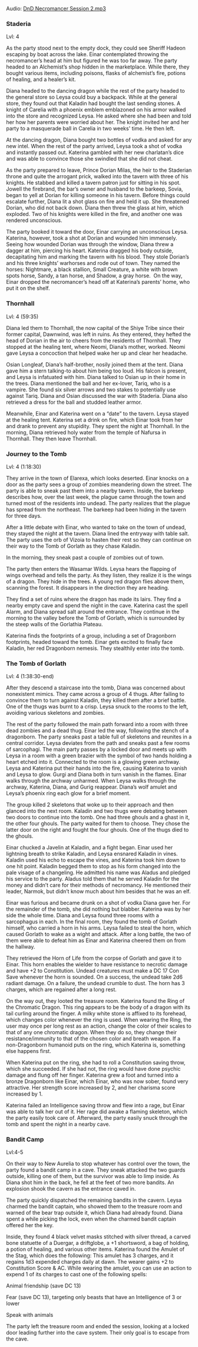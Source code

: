 Audio: [DnD Necromancer Session 2.mp3](https://drive.google.com/file/d/1u3w05pvKZcEcyXLEzFw6KTWaMS81AMuy/view?usp=sharing)

### Staderia

Lvl: 4

As the party stood next to the empty dock, they could see Sheriff Hadeon escaping by boat across the lake. Einar contemplated throwing the necromancer’s head at him but figured he was too far away. The party headed to an Alchemist’s shop hidden in the marketplace. While there, they bought various items, including poisons, flasks of alchemist’s fire, potions of healing, and a healer’s kit.

Diana headed to the dancing dragon while the rest of the party headed to the general store so Leysa could buy a backpack. While at the general store, they found out that Kaladin had bought the last sending stones. A knight of Carelia with a phoenix emblem emblazoned on his armor walked into the store and recognized Leysa. He asked where she had been and told her how her parents were worried about her. The knight invited her and her party to a masquerade ball in Carelia in two weeks' time. He then left.

At the dancing dragon, Diana bought two bottles of vodka and asked for any new intel. When the rest of the party arrived, Leysa took a shot of vodka and instantly passed out. Katerina gambled with her new charlatan’s dice and was able to convince those she swindled that she did not cheat.

As the party prepared to leave, Prince Dorian Milas, the heir to the Staderian throne and quite the arrogant prick, walked into the tavern with three of his knights. He stabbed and killed a tavern patron just for sitting in his spot. Jowell the firebrand, the bar’s owner and husband to the barkeep, Sovia, began to yell at Dorian for killing someone in his tavern. Before things could escalate further, Diana lit a shot glass on fire and held it up. She threatened Dorian, who did not back down. Diana then threw the glass at him, which exploded. Two of his knights were killed in the fire, and another one was rendered unconscious.

The party booked it toward the door, Einar carrying an unconscious Leysa. Katerina, however, took a shot at Dorian and wounded him immensely. Seeing how wounded Dorian was through the window, Diana threw a dagger at him, piercing his heart. Katerina dragged his body outside, decapitating him and marking the tavern with his blood. They stole Dorian’s and his three knights’ warhorses and rode out of town. They named the horses: Nightmare, a black stallion, Small Creature, a white with brown spots horse, Sandy, a tan horse, and Shadow, a gray horse.  On the way, Einar dropped the necromancer’s head off at Katerina’s parents’ home, who put it on the shelf.

### Thornhall

Lvl: 4 (59:35)

Diana led them to Thornhall, the now capital of the Shiye Tribe since their former capital, Dawnwind, was left in ruins. As they entered, they hefted the head of Dorian in the air to cheers from the residents of Thornhall. They stopped at the healing tent, where Neomi, Diana’s mother, worked. Neomi gave Leysa a concoction that helped wake her up and clear her headache.

Osian Longleaf, Diana’s half-brother, nosily joined them at the tent. Diana gave him a stern talking-to about him being too loud. His falcon is present, and Leysa is infatuated with him. Diana talked to Osian up in their home in the trees. Diana mentioned the ball and her ex-lover, Tariq, who is a vampire. She found six silver arrows and two stakes to potentially use against Tariq. Diana and Osian discussed the war with Staderia. Diana also retrieved a dress for the ball and studded leather armor.

Meanwhile, Einar and Katerina went on a “date” to the tavern. Leysa stayed at the healing tent. Katerina set a drink on fire, which Einar took from her and drank to prevent any stupidity. They spent the night at Thornhall. In the morning, Diana retrieved holy water from the temple of Nafursa in Thornhall. They then leave Thornhall.

  

### Journey to the Tomb

Lvl: 4 (1:18:30)

They arrive in the town of Elarexa, which looks deserted. Einar knocks on a door as the party sees a group of zombies meandering down the street. The party is able to sneak past them into a nearby tavern. Inside, the barkeep describes how, over the last week, the plague came through the town and turned most of the residents into undead. The party realizes that the plague has spread from the northeast. The barkeep had been hiding in the tavern for three days.

After a little debate with Einar, who wanted to take on the town of undead, they stayed the night at the tavern. Diana lined the entryway with table salt. The party uses the orb of Vizoia to hasten their rest so they can continue on their way to the Tomb of Gorlath as they chase Kaladin.

In the morning, they sneak past a couple of zombies out of town.

The party then enters the Wasamar Wilds. Leysa hears the flapping of wings overhead and tells the party. As they listen, they realize it is the wings of a dragon. They hide in the trees. A young red dragon flies above them, scanning the forest. It disappears in the direction they are heading.

They find a set of ruins where the dragon has made its lairs. They find a nearby empty cave and spend the night in the cave. Katerina cast the spell Alarm, and Diana spread salt around the entrance. They continue in the morning to the valley before the Tomb of Gorlath, which is surrounded by the steep walls of the Gorlathia Plateau.

Katerina finds the footprints of a group, including a set of Dragonborn footprints, headed toward the tomb. Einar gets excited to finally face Kaladin, her red Dragonborn nemesis. They stealthily enter into the tomb.

  

### The Tomb of Gorlath

Lvl: 4 (1:38:30-end)

After they descend a staircase into the tomb, Diana was concerned about nonexistent mimics. They came across a group of 4 thugs. After failing to convince them to turn against Kaladin, they killed them after a brief battle. One of the thugs was burnt to a crisp. Leysa snuck to the rooms to the left, avoiding various skeletons and zombies.

The rest of the party followed the main path forward into a room with three dead zombies and a dead thug. Einar led the way, following the stench of a dragonborn. The party sneaks past a table full of skeletons and reunites in a central corridor. Leysa deviates from the path and sneaks past a few rooms of sarcophagi. The main party passes by a locked door and meets up with Leysa in a room with a green brazier with the symbol of two hands holding a heart etched into it. Connected to the room is a glowing green archway. Leysa and Katerina put their hands into the fire, causing Katerina to vanish and Leysa to glow. Gurgi and Diana both in turn vanish in the flames. Einar walks through the archway unharmed. When Leysa walks through the archway, Katerina, Diana, and Gurig reappear. Diana’s wolf amulet and Leysa’s phoenix ring each glow for a brief moment.

The group killed 2 skeletons that woke up to their approach and then glanced into the next room. Kaladin and two thugs were debating between two doors to continue into the tomb. One had three ghouls and a ghast in it, the other four ghouls. The party waited for them to choose. They chose the latter door on the right and fought the four ghouls. One of the thugs died to the ghouls.

Einar chucked a Javelin at Kaladin, and a fight began. Einar used her lightning breath to strike Kaladin, and Leysa ensnared Kaladin in vines. Kaladin used his echo to escape the vines, and Katerina took him down to one hit point. Kaladin begged them to stop as his form changed into the pale visage of a changeling. He admitted his name was Aladus and pledged his service to the party. Aladus told them that he served Kaladin for the money and didn’t care for their methods of necromancy. He mentioned their leader, Narmok, but didn’t know much about him besides that he was an elf.

Einar was furious and became drunk on a shot of vodka Diana gave her. For the remainder of the tomb, she did nothing but blabber. Katerina was by her side the whole time. Diana and Leysa found three rooms with a sarcophagus in each. In the final room, they found the tomb of Gorlath himself, who carried a horn in his arms. Leysa failed to steal the horn, which caused Gorlath to wake as a wight and attack. After a long battle, the two of them were able to defeat him as Einar and Katerina cheered them on from the hallway.

They retrieved the Horn of Life from the corpse of Gorlath and gave it to Einar. This horn enables the wielder to have resistance to necrotic damage and have +2 to Constitution. Undead creatures must make a DC 17 Con Save whenever the horn is sounded. On a success, the undead take 2d6 radiant damage. On a failure, the undead crumble to dust. The horn has 3 charges, which are regained after a long rest.

On the way out, they looted the treasure room. Katerina found the Ring of the Chromatic Dragon. This ring appears to be the body of a dragon with its tail curling around the finger. A milky white stone is affixed to its forehead, which changes color whenever the ring is used. When wearing the Ring, the user may once per long rest as an action, change the color of their scales to that of any one chromatic dragon. When they do so, they change their resistance/immunity to that of the chosen color and breath weapon. If a non-Dragonborn humanoid puts on the ring, which Katerina is, something else happens first.

When Katerina put on the ring, she had to roll a Constitution saving throw, which she succeeded. If she had not, the ring would have done psychic damage and flung off her finger. Katerina grew a foot and turned into a bronze Dragonborn like Einar, which Einar, who was now sober, found very attractive. Her strength score increased by 2, and her charisma score increased by 1.

Katerina failed an Intelligence saving throw and flew into a rage, but Einar was able to talk her out of it. Her rage did awake a flaming skeleton, which the party easily took care of. Afterward, the party easily snuck through the tomb and spent the night in a nearby cave.

  

### Bandit Camp

Lvl:4-5

On their way to New Aurelia to stop whatever has control over the town, the party found a bandit camp in a cave. They sneak attacked the two guards outside, killing one of them, but the survivor was able to limp inside. As Diana shot him in the back, he fell at the feet of two more bandits. An explosion shook the cavern as the entrance caved in.

The party quickly dispatched the remaining bandits in the cavern. Leysa charmed the bandit captain, who showed them to the treasure room and warned of the bear trap outside it, which Diana had already found. Diana spent a while picking the lock, even when the charmed bandit captain offered her the key.

Inside, they found 4 black velvet masks stitched with silver thread, a carved bone statuette of a Duergar, a driftglobe, a +1 shortsword, a bag of holding, a potion of healing, and various other items. Katerina found the Amulet of the Stag, which does the following: This amulet has 3 charges, and it regains 1d3 expended charges daily at dawn. The wearer gains +2 to Constitution Score & AC. While wearing the amulet, you can use an action to expend 1 of its charges to cast one of the following spells:

Animal friendship (save DC 13)

Fear (save DC 13), targeting only beasts that have an Intelligence of 3 or lower

Speak with animals

The party left the treasure room and ended the session, looking at a locked door leading further into the cave system. Their only goal is to escape from the cave.